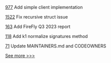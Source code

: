
[977](https://github.com/hyperledger/aries-vcx/pull/977) Add simple client implementation

[1522](https://github.com/hyperledger/solang/pull/1522) Fix recursive struct issue

[163](https://github.com/hyperledger/toc/pull/163) Add FireFly Q3 2023 report

[118](https://github.com/hyperledger/besu-native/pull/118) Add k1 normalize signatures method

[71](https://github.com/hyperledger/firefly-helm-charts/pull/71) Update MAINTAINERS.md and CODEOWNERS


[See more >>>](https://start-here.hyperledger.org/pull-requests)
